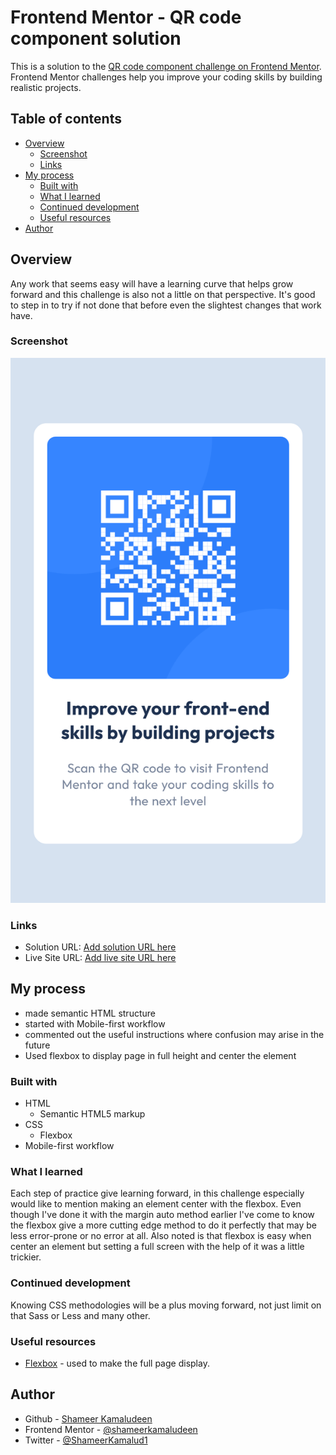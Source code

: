 # Frontend Mentor - QR code component solution

This is a solution to the [QR code component challenge on Frontend Mentor](https://www.frontendmentor.io/challenges/qr-code-component-iux_sIO_H). Frontend Mentor challenges help you improve your coding skills by building realistic projects. 

## Table of contents

- [Overview](#overview)
  - [Screenshot](#screenshot)
  - [Links](#links)
- [My process](#my-process)
  - [Built with](#built-with)
  - [What I learned](#what-i-learned)
  - [Continued development](#continued-development)
  - [Useful resources](#useful-resources)
- [Author](#author)

## Overview

Any work that seems easy will have a learning curve that helps grow forward and this challenge is also not a little on that perspective. It's good to step in to try if not done that before even the slightest changes that work have.

### Screenshot

![](./screenshot.png)

### Links

- Solution URL: [Add solution URL here](https://your-solution-url.com)
- Live Site URL: [Add live site URL here](https://your-live-site-url.com)

## My process

- made semantic HTML structure
- started with Mobile-first workflow
- commented out the useful instructions where confusion may arise in the future
- Used flexbox to display page in full height and center the element

### Built with

- HTML
  - Semantic HTML5 markup
- CSS
  - Flexbox
- Mobile-first workflow

### What I learned

Each step of practice give learning forward, in this challenge especially would like to mention making an element center with the flexbox. Even though I've done it with the margin auto method earlier I've come to know the flexbox give a more cutting edge method to do it perfectly that may be less error-prone or no error at all. Also noted is that flexbox is easy when center an element but setting a full screen with the help of it was a little trickier.

### Continued development

Knowing CSS methodologies will be a plus moving forward, not just limit on that Sass or Less and many other. 

### Useful resources

- [Flexbox](https://developer.mozilla.org/en-US/docs/Learn/CSS/CSS_layout/Flexbox) - used to make the full page display.

## Author

- Github - [Shameer Kamaludeen](https://github.com/shameerkamaludeen)
- Frontend Mentor - [@shameerkamaludeen](https://www.frontendmentor.io/profile/shameerkamaludeen)
- Twitter - [@ShameerKamalud1](https://twitter.com/ShameerKamalud1)

